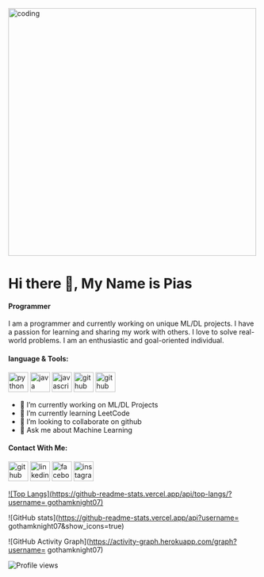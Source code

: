 <img src='https://user-images.githubusercontent.com/104611659/218259188-90383db9-6911-41fa-8519-8ba0e1ff5837.png' alt='coding' width='500'>

# Hi there 👋, My Name is Pias
#### Programmer
I am a programmer and currently working on unique ML/DL projects. I have a passion for learning and sharing my work with others. I love to solve real-world problems. I am an enthusiastic and goal-oriented individual. 

#### language & Tools:
<img src='https://user-images.githubusercontent.com/104611659/218259989-ba7b912e-c09a-4506-802b-5b28dc14243e.png' alt='python' height='40'>  <img src='https://user-images.githubusercontent.com/104611659/218260019-71b98095-360b-4c3f-975d-8225cc39164f.png' alt='java' height='40'>  <img src='https://user-images.githubusercontent.com/104611659/218260073-3d96785c-e5de-43f6-b6c1-36174929dccd.png' alt='javascript' height='40'>  <img src='https://user-images.githubusercontent.com/104611659/218260117-6716c75e-fc95-4582-8405-3aa59fd17d18.png' alt='github' height='40'> <img src='https://user-images.githubusercontent.com/104611659/218260165-c0719392-b88f-4272-a41f-51d331ffeedb.png' alt='github' height='40'>


- 🔭 I’m currently working on ML/DL Projects  
- 🌱 I’m currently learning LeetCode 
- 👯 I’m looking to collaborate on github 
- 💬 Ask me about Machine Learning 

#### Contact With Me:
[<img src='https://cdn.jsdelivr.net/npm/simple-icons@3.0.1/icons/github.svg' alt='github' height='40'>](https://github.com/aparnadaspias)  [<img src='https://cdn.jsdelivr.net/npm/simple-icons@3.0.1/icons/linkedin.svg' alt='linkedin' height='40'>](https://www.linkedin.com/in/aparna-das-pias/)  [<img src='https://cdn.jsdelivr.net/npm/simple-icons@3.0.1/icons/facebook.svg' alt='facebook' height='40'>](https://www.facebook.com/PiasDas)  [<img src='https://cdn.jsdelivr.net/npm/simple-icons@3.0.1/icons/instagram.svg' alt='instagram' height='40'>](https://www.instagram.com/impias/)  

[![Top Langs](https://github-readme-stats.vercel.app/api/top-langs/?username=
gothamknight07)](https://github.com/anuraghazra/github-readme-stats)

![GitHub stats](https://github-readme-stats.vercel.app/api?username=
gothamknight07&show_icons=true)


![GitHub Activity Graph](https://activity-graph.herokuapp.com/graph?username=
gothamknight07)  

![Profile views](https://gpvc.arturio.dev/aparnadaspias)




